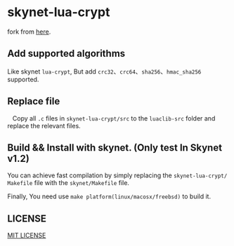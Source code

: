 # skynet-lua-crypt

  fork from [here](https://github.com/CandyMi/core_framework).

## Add supported algorithms

  Like skynet `lua-crypt`, But add `crc32`、`crc64`、`sha256`、`hmac_sha256` supported.

## Replace file

   Copy all `.c` files in `skynet-lua-crypt/src` to the `luaclib-src` folder and replace the relevant files.

## Build && Install with skynet. (Only test In Skynet v1.2)

  You can achieve fast compilation by simply replacing the `skynet-lua-crypt/ Makefile` file with the `skynet/Makefile` file.

  Finally, You need use `make platform(linux/macosx/freebsd)` to build it.

## LICENSE

  [MIT LICENSE](https://github.com/CandyMi/skynet-lua-crypt/blob/master/LICENSE)
